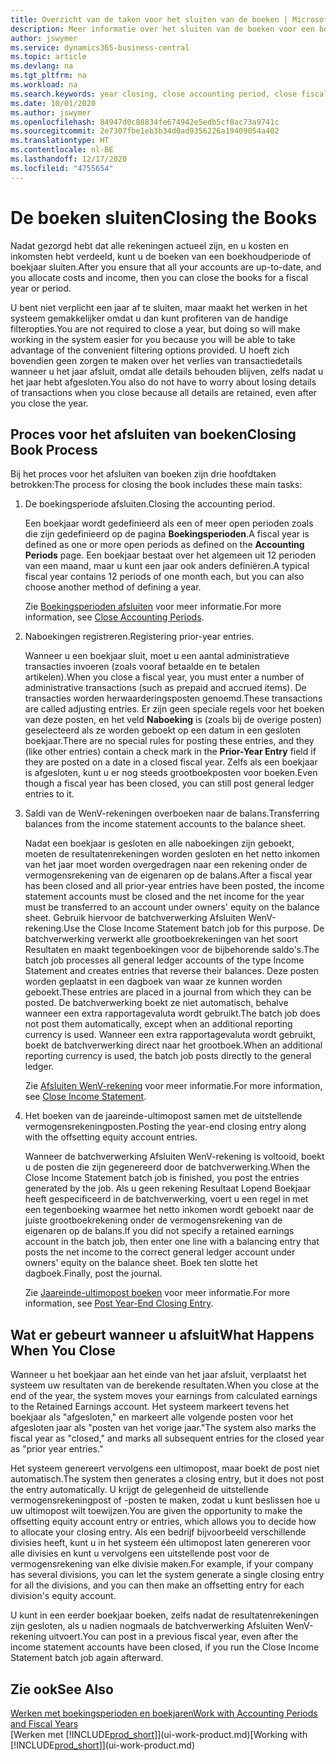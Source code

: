 ```yaml
---
title: Overzicht van de taken voor het sluiten van de boeken | Microsoft Docs
description: Meer informatie over het sluiten van de boeken voor een boekjaar of -periode, en wat er gebeurt nadat u het jaareinde hebt afgesloten.
author: jswymer
ms.service: dynamics365-business-central
ms.topic: article
ms.devlang: na
ms.tgt_pltfrm: na
ms.workload: na
ms.search.keywords: year closing, close accounting period, close fiscal year, bank account detailed trial balance
ms.date: 10/01/2020
ms.author: jswymer
ms.openlocfilehash: 84947d0c88834fe674942e5edb5cf8ac73a9741c
ms.sourcegitcommit: 2e7307fbe1eb3b34d0ad9356226a19409054a402
ms.translationtype: HT
ms.contentlocale: nl-BE
ms.lasthandoff: 12/17/2020
ms.locfileid: "4755654"
---
```

# <a name="closing-the-books"></a><span data-ttu-id="2cb1c-103">De boeken sluiten</span><span class="sxs-lookup"><span data-stu-id="2cb1c-103">Closing the Books</span></span>
<span data-ttu-id="2cb1c-104">Nadat gezorgd hebt dat alle rekeningen actueel zijn, en u kosten en inkomsten hebt verdeeld, kunt u de boeken van een boekhoudperiode of boekjaar sluiten.</span><span class="sxs-lookup"><span data-stu-id="2cb1c-104">After you ensure that all your accounts are up-to-date, and you allocate costs and income, then you can close the books for a fiscal year or period.</span></span>

<span data-ttu-id="2cb1c-105">U bent niet verplicht een jaar af te sluiten, maar maakt het werken in het systeem gemakkelijker omdat u dan kunt profiteren van de handige filteropties.</span><span class="sxs-lookup"><span data-stu-id="2cb1c-105">You are not required to close a year, but doing so will make working in the system easier for you because you will be able to take advantage of the convenient filtering options provided.</span></span> <span data-ttu-id="2cb1c-106">U hoeft zich bovendien geen zorgen te maken over het verlies van transactiedetails wanneer u het jaar afsluit, omdat alle details behouden blijven, zelfs nadat u het jaar hebt afgesloten.</span><span class="sxs-lookup"><span data-stu-id="2cb1c-106">You also do not have to worry about losing details of transactions when you close because all details are retained, even after you close the year.</span></span>

## <a name="closing-book-process"></a><span data-ttu-id="2cb1c-107">Proces voor het afsluiten van boeken</span><span class="sxs-lookup"><span data-stu-id="2cb1c-107">Closing Book Process</span></span>
<span data-ttu-id="2cb1c-108">Bij het proces voor het afsluiten van boeken zijn drie hoofdtaken betrokken:</span><span class="sxs-lookup"><span data-stu-id="2cb1c-108">The process for closing the book includes these main tasks:</span></span>

1. <span data-ttu-id="2cb1c-109">De boekingsperiode afsluiten.</span><span class="sxs-lookup"><span data-stu-id="2cb1c-109">Closing the accounting period.</span></span>

    <span data-ttu-id="2cb1c-110">Een boekjaar wordt gedefinieerd als een of meer open perioden zoals die zijn gedefinieerd op de pagina **Boekingsperioden**.</span><span class="sxs-lookup"><span data-stu-id="2cb1c-110">A fiscal year is defined as one or more open periods as defined on the **Accounting Periods** page.</span></span> <span data-ttu-id="2cb1c-111">Een boekjaar bestaat over het algemeen uit 12 perioden van een maand, maar u kunt een jaar ook anders definiëren.</span><span class="sxs-lookup"><span data-stu-id="2cb1c-111">A typical fiscal year contains 12 periods of one month each, but you can also choose another method of defining a year.</span></span>

    <span data-ttu-id="2cb1c-112">Zie [Boekingsperioden afsluiten](year-close-account-periods.md) voor meer informatie.</span><span class="sxs-lookup"><span data-stu-id="2cb1c-112">For more information, see [Close Accounting Periods](year-close-account-periods.md).</span></span>
2. <span data-ttu-id="2cb1c-113">Naboekingen registreren.</span><span class="sxs-lookup"><span data-stu-id="2cb1c-113">Registering prior-year entries.</span></span>

    <span data-ttu-id="2cb1c-114">Wanneer u een boekjaar sluit, moet u een aantal administratieve transacties invoeren (zoals vooraf betaalde en te betalen artikelen).</span><span class="sxs-lookup"><span data-stu-id="2cb1c-114">When you close a fiscal year, you must enter a number of administrative transactions (such as prepaid and accrued items).</span></span> <span data-ttu-id="2cb1c-115">De transacties worden herwaarderingsposten genoemd.</span><span class="sxs-lookup"><span data-stu-id="2cb1c-115">These transactions are called adjusting entries.</span></span> <span data-ttu-id="2cb1c-116">Er zijn geen speciale regels voor het boeken van deze posten, en het veld **Naboeking** is (zoals bij de overige posten) geselecteerd als ze worden geboekt op een datum in een gesloten boekjaar.</span><span class="sxs-lookup"><span data-stu-id="2cb1c-116">There are no special rules for posting these entries, and they (like other entries) contain a check mark in the **Prior-Year Entry** field if they are posted on a date in a closed fiscal year.</span></span> <span data-ttu-id="2cb1c-117">Zelfs als een boekjaar is afgesloten, kunt u er nog steeds grootboekposten voor boeken.</span><span class="sxs-lookup"><span data-stu-id="2cb1c-117">Even though a fiscal year has been closed, you can still post general ledger entries to it.</span></span>
3. <span data-ttu-id="2cb1c-118">Saldi van de WenV-rekeningen overboeken naar de balans.</span><span class="sxs-lookup"><span data-stu-id="2cb1c-118">Transferring balances from the income statement accounts to the balance sheet.</span></span>

    <span data-ttu-id="2cb1c-119">Nadat een boekjaar is gesloten en alle naboekingen zijn geboekt, moeten de resultatenrekeningen worden gesloten en het netto inkomen van het jaar moet worden overgedragen naar een rekening onder de vermogensrekening van de eigenaren op de balans.</span><span class="sxs-lookup"><span data-stu-id="2cb1c-119">After a fiscal year has been closed and all prior-year entries have been posted, the income statement accounts must be closed and the net income for the year must be transferred to an account under owners' equity on the balance sheet.</span></span> <span data-ttu-id="2cb1c-120">Gebruik hiervoor de batchverwerking Afsluiten WenV-rekening.</span><span class="sxs-lookup"><span data-stu-id="2cb1c-120">Use the Close Income Statement batch job for this purpose.</span></span> <span data-ttu-id="2cb1c-121">De batchverwerking verwerkt alle grootboekrekeningen van het soort Resultaten en maakt tegenboekingen voor de bijbehorende saldo's.</span><span class="sxs-lookup"><span data-stu-id="2cb1c-121">The batch job processes all general ledger accounts of the type Income Statement and creates entries that reverse their balances.</span></span> <span data-ttu-id="2cb1c-122">Deze posten worden geplaatst in een dagboek van waar ze kunnen worden geboekt.</span><span class="sxs-lookup"><span data-stu-id="2cb1c-122">These entries are placed in a journal from which they can be posted.</span></span> <span data-ttu-id="2cb1c-123">De batchverwerking boekt ze niet automatisch, behalve wanneer een extra rapportagevaluta wordt gebruikt.</span><span class="sxs-lookup"><span data-stu-id="2cb1c-123">The batch job does not post them automatically, except when an additional reporting currency is used.</span></span> <span data-ttu-id="2cb1c-124">Wanneer een extra rapportagevaluta wordt gebruikt, boekt de batchverwerking direct naar het grootboek.</span><span class="sxs-lookup"><span data-stu-id="2cb1c-124">When an additional reporting currency is used, the batch job posts directly to the general ledger.</span></span>

    <span data-ttu-id="2cb1c-125">Zie [Afsluiten WenV-rekening](year-close-income-statement.md) voor meer informatie.</span><span class="sxs-lookup"><span data-stu-id="2cb1c-125">For more information, see [Close Income Statement](year-close-income-statement.md).</span></span>
4. <span data-ttu-id="2cb1c-126">Het boeken van de jaareinde-ultimopost samen met de uitstellende vermogensrekeningposten.</span><span class="sxs-lookup"><span data-stu-id="2cb1c-126">Posting the year-end closing entry along with the offsetting equity account entries.</span></span>

    <span data-ttu-id="2cb1c-127">Wanneer de batchverwerking Afsluiten WenV-rekening is voltooid, boekt u de posten die zijn gegenereerd door de batchverwerking.</span><span class="sxs-lookup"><span data-stu-id="2cb1c-127">When the Close Income Statement batch job is finished, you post the entries generated by the job.</span></span> <span data-ttu-id="2cb1c-128">Als u geen rekening Resultaat Lopend Boekjaar heeft gespecificeerd in de batchverwerking, voert u een regel in met een tegenboeking waarmee het netto inkomen wordt geboekt naar de juiste grootboekrekening onder de vermogensrekening van de eigenaren op de balans.</span><span class="sxs-lookup"><span data-stu-id="2cb1c-128">If you did not specify a retained earnings account in the batch job, then enter one line with a balancing entry that posts the net income to the correct general ledger account under owners' equity on the balance sheet.</span></span> <span data-ttu-id="2cb1c-129">Boek ten slotte het dagboek.</span><span class="sxs-lookup"><span data-stu-id="2cb1c-129">Finally, post the journal.</span></span>

    <span data-ttu-id="2cb1c-130">Zie [Jaareinde-ultimopost boeken](year-how-post-year-end-close-entry.md) voor meer informatie.</span><span class="sxs-lookup"><span data-stu-id="2cb1c-130">For more information, see [Post Year-End Closing Entry](year-how-post-year-end-close-entry.md).</span></span>

## <a name="what-happens-when-you-close"></a><span data-ttu-id="2cb1c-131">Wat er gebeurt wanneer u afsluit</span><span class="sxs-lookup"><span data-stu-id="2cb1c-131">What Happens When You Close</span></span>
<span data-ttu-id="2cb1c-132">Wanneer u het boekjaar aan het einde van het jaar afsluit, verplaatst het systeem uw resultaten van de berekende resultaten.</span><span class="sxs-lookup"><span data-stu-id="2cb1c-132">When you close at the end of the year, the system moves your earnings from calculated earnings to the Retained Earnings account.</span></span> <span data-ttu-id="2cb1c-133">Het systeem markeert tevens het boekjaar als "afgesloten," en markeert alle volgende posten voor het afgesloten jaar als "posten van het vorige jaar."</span><span class="sxs-lookup"><span data-stu-id="2cb1c-133">The system also marks the fiscal year as "closed," and marks all subsequent entries for the closed year as "prior year entries."</span></span>

<span data-ttu-id="2cb1c-134">Het systeem genereert vervolgens een ultimopost, maar boekt de post niet automatisch.</span><span class="sxs-lookup"><span data-stu-id="2cb1c-134">The system then generates a closing entry, but it does not post the entry automatically.</span></span> <span data-ttu-id="2cb1c-135">U krijgt de gelegenheid de uitstellende vermogensrekeningpost of -posten te maken, zodat u kunt beslissen hoe u uw ultimopost wilt toewijzen.</span><span class="sxs-lookup"><span data-stu-id="2cb1c-135">You are given the opportunity to make the offsetting equity account entry or entries, which allows you to decide how to allocate your closing entry.</span></span> <span data-ttu-id="2cb1c-136">Als een bedrijf bijvoorbeeld verschillende divisies heeft, kunt u in het systeem één ultimopost laten genereren voor alle divisies en kunt u vervolgens een uitstellende post voor de vermogensrekening van elke divisie maken.</span><span class="sxs-lookup"><span data-stu-id="2cb1c-136">For example, if your company has several divisions, you can let the system generate a single closing entry for all the divisions, and you can then make an offsetting entry for each division's equity account.</span></span>

<span data-ttu-id="2cb1c-137">U kunt in een eerder boekjaar boeken, zelfs nadat de resultatenrekeningen zijn gesloten, als u nadien nogmaals de batchverwerking Afsluiten WenV-rekening uitvoert.</span><span class="sxs-lookup"><span data-stu-id="2cb1c-137">You can post in a previous fiscal year, even after the income statement accounts have been closed, if you run the Close Income Statement batch job again afterward.</span></span>

## <a name="see-also"></a><span data-ttu-id="2cb1c-138">Zie ook</span><span class="sxs-lookup"><span data-stu-id="2cb1c-138">See Also</span></span>

[<span data-ttu-id="2cb1c-139">Werken met boekingsperioden en boekjaren</span><span class="sxs-lookup"><span data-stu-id="2cb1c-139">Work with Accounting Periods and Fiscal Years</span></span>](finance-accounting-periods-and-fiscal-years.md)  
<span data-ttu-id="2cb1c-140">[Werken met [!INCLUDE[prod_short](includes/prod_short.md)]](ui-work-product.md)</span><span class="sxs-lookup"><span data-stu-id="2cb1c-140">[Working with [!INCLUDE[prod_short](includes/prod_short.md)]](ui-work-product.md)</span></span>
